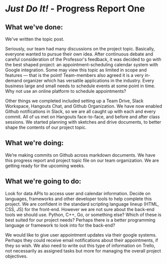 # *Just Do It!* - Progress Report One

## What we've done:

We've written the topic post.

Seriously, our team had many discussions on the project topic. Basically, everyone wanted to pursue their own idea. After continuous debate and careful consideration of the Professor's feedback, it was decided to go with the best shaped project: an appointment-scheduling calendar system with Google integration. Some may view this topic as limited in scope and features — that is the point! Team-members also agreed it is a very in-demand organizer which has versatile applications in the industry. Every business large and small needs to schedule events at some point in time. Why not use an online platform to schedule appointments?

Other things we completed included setting up a Team Drive, Slack Workspace, Hangouts Chat, and Github Organization.  We have now enabled Github notifications in Slack, so we are all caught up with each and every commit. All of us met on Hangouts face-to-face, and before and after class sessions. We started planning with sketches and drive documents, to better shape the contents of our project topic.

## What we're doing:

We’re making commits on Github across markdown documents. We have this progress report and project topic file on our team organization. We are getting ready for the upcoming weeks.

## What we're going to do:

Look for data APIs to access user and calendar information. Decide on languages, frameworks and other developer tools to help complete this project. We are confident in the standard scripting language lineup (HTML, CSS, JS) for the front-end. However we are not sure about the back-end tools we should use. Python, C++, Go, or something else? Which of these is best suited for our project needs? Perhaps there is a better programming language or framework to look into for the back-end?  

We would like to give user appointment updates via their google systems. Perhaps they could receive email notifications about their appointments, if they so wish. We also need to write out this type of information on Trello, not necessarily as assigned tasks but more for managing the overall project objectives.
